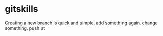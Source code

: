 # gitskills
Creating a new branch is quick and simple.
add something again.
change something.
push st
